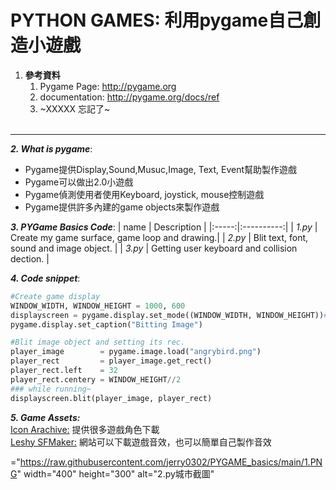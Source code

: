 # PYTHON GAMES: 利用pygame自己創造小遊戲

1. **參考資料**
    1. Pygame Page: http://pygame.org
    2. documentation: http://pygame.org/docs/ref
    3. ~XXXXX 忘記了~ <br><br>

------

**_2. What is pygame_**:
  * Pygame提供Display,Sound,Musuc,Image, Text, Event幫助製作遊戲
  * Pygame可以做出2.0小遊戲
  * Pygame偵測使用者使用Keyboard, joystick, mouse控制遊戲
  * Pygame提供許多內建的game objects來製作遊戲


**_3. PYGame Basics Code_**:
| name | Description |
|:-----:|:----------:|
| _1.py_ | Create my game surface, game loop and drawing.|
| _2.py_ | Blit text, font, sound and image object.      |
| _3.py_ | Getting user keyboard and collision dection.  |


**_4. Code snippet_**:
```python
#Create game display
WINDOW_WIDTH, WINDOW_HEIGHT = 1000, 600
displayscreen = pygame.display.set_mode((WINDOW_WIDTH, WINDOW_HEIGHT))#產生畫布
pygame.display.set_caption("Bitting Image")

```
```python
#Blit image object and setting its rec.
player_image        = pygame.image.load("angrybird.png")
player_rect         = player_image.get_rect()
player_rect.left    = 32
player_rect.centery = WINDOW_HEIGHT//2
### while running~
displayscreen.blit(player_image, player_rect)
```

**_5. Game Assets:_** <br>
[Icon Arachive:](https://iconarchive.com/) 提供很多遊戲角色下載 <br>
[Leshy SFMaker:](https://www.leshylabs.com/apps/sfMaker/) 網站可以下載遊戲音效，也可以簡單自己製作音效


<img src>="https://raw.githubusercontent.com/jerry0302/PYGAME_basics/main/1.PNG" width="400" height="300" alt="2.py城市截圖"
